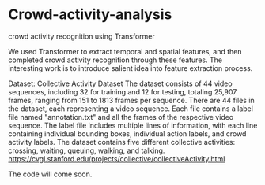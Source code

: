 # Crowd-activity-analysis

crowd activity recognition using Transformer

We used Transformer to extract temporal and spatial features, and then completed crowd activity recognition through these features. The interesting work is to introduce salient idea into feature extraction process.

Dataset: Collective Activity Dataset
The dataset consists of 44 video sequences, including 32 for training and 12 for testing, totaling 25,907 frames, ranging from 151 to 1813 frames per sequence. There are 44 files in the dataset, each representing a video sequence. Each file contains a label file named "annotation.txt" and all the frames of the respective video sequence. The label file includes multiple lines of information, with each line containing individual bounding boxes, individual action labels, and crowd activity labels. The dataset contains five different collective activities: crossing, waiting, queuing, walking, and talking.
https://cvgl.stanford.edu/projects/collective/collectiveActivity.html

The code will come soon.

